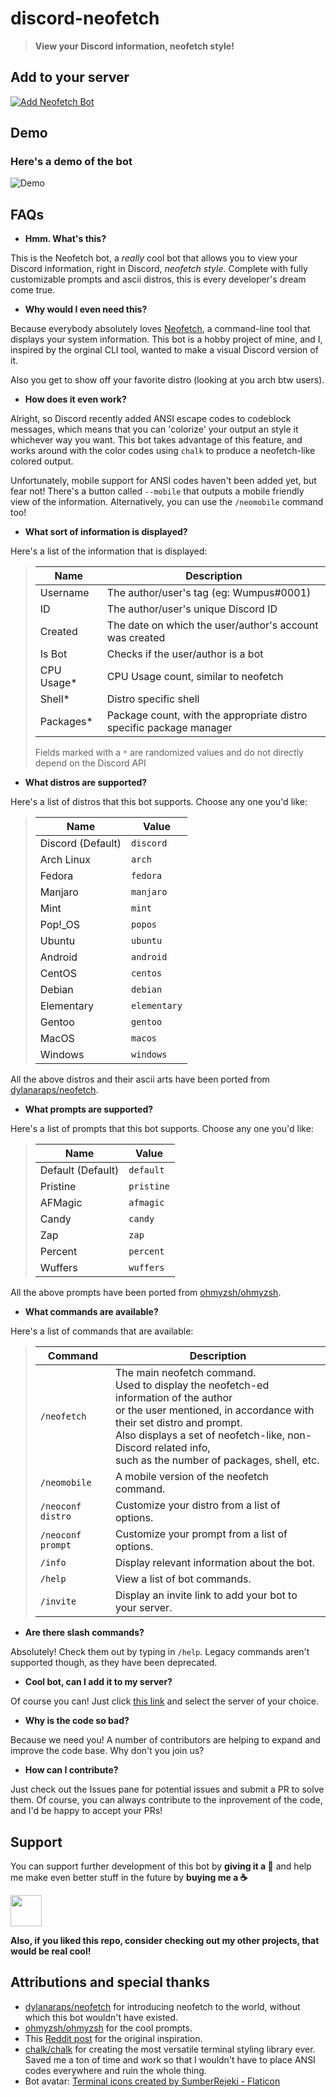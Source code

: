 # discord-neofetch

<!-- markdownlint-disable no-inline-html -->

> **View your Discord information, neofetch style!**

## Add to your server

[![Add Neofetch Bot](https://img.shields.io/badge/-Add%20Neofetch%20Bot-141B2E?style=for-the-badge&logo=discord)](https://discord.com/api/oauth2/authorize?client_id=938858179993952297&permissions=535260818496&scope=bot%20applications.commands)

## Demo

### Here's a demo of the bot

![Demo](neofetch_showcase.gif)

## FAQs

- **Hmm. What's this?**

This is the Neofetch bot, a _really_ cool bot that allows you to view your Discord information, right in Discord, _neofetch style_. Complete with fully customizable prompts and ascii distros, this is every developer's dream come true.

- **Why would I even need this?**

Because everybody absolutely loves [Neofetch](https://github.com/dylanaraps/neofetch), a command-line tool that displays your system information. This bot is a hobby project of mine, and I, inspired by the orginal CLI tool, wanted to make a visual Discord version of it.

Also you get to show off your favorite distro (looking at you arch btw users).

- **How does it even work?**

Alright, so Discord recently added ANSI escape codes to codeblock messages, which means that you can 'colorize' your output an style it whichever way you want. This bot takes advantage of this feature, and works around with the color codes using `chalk` to produce a neofetch-like colored output.

Unfortunately, mobile support for ANSI codes haven't been added yet, but fear not! There's a button called `--mobile` that outputs a mobile friendly view of the information. Alternatively, you can use the `/neomobile` command too!

- **What sort of information is displayed?**

Here's a list of the information that is displayed:

> | Name       | Description                                                         |
> | ---------- | ------------------------------------------------------------------- |
> | Username   | The author/user's tag (eg: Wumpus#0001)                             |
> | ID         | The author/user's unique Discord ID                                 |
> | Created    | The date on which the user/author's account was created             |
> | Is Bot     | Checks if the user/author is a bot                                  |
> | CPU Usage* | CPU Usage count, similar to neofetch                                |
> | Shell*     | Distro specific shell                                               |
> | Packages*  | Package count, with the appropriate distro specific package manager |
>
> Fields marked with a `*` are randomized values and do not directly depend on the Discord API

- **What distros are supported?**

Here's a list of distros that this bot supports. Choose any one you'd like:

> | Name              | Value        |
> | ----------------- | ------------ |
> | Discord (Default) | `discord`    |
> | Arch Linux        | `arch`       |
> | Fedora            | `fedora`     |
> | Manjaro           | `manjaro`    |
> | Mint              | `mint`       |
> | Pop!_OS           | `popos`      |
> | Ubuntu            | `ubuntu`     |
> | Android           | `android`    |
> | CentOS            | `centos`     |
> | Debian            | `debian`     |
> | Elementary        | `elementary` |
> | Gentoo            | `gentoo`     |
> | MacOS             | `macos`      |
> | Windows           | `windows`    |

All the above distros and their ascii arts have been ported from [dylanaraps/neofetch](https://github.com/dylanaraps/neofetch).

- **What prompts are supported?**

Here's a list of prompts that this bot supports. Choose any one you'd like:

> | Name              | Value      |
> | ----------------- | ---------- |
> | Default (Default) | `default`  |
> | Pristine          | `pristine` |
> | AFMagic           | `afmagic`  |
> | Candy             | `candy`    |
> | Zap               | `zap`      |
> | Percent           | `percent`  |
> | Wuffers           | `wuffers`  |

All the above prompts have been ported from [ohmyzsh/ohmyzsh](https://github.com/ohmyzsh/ohmyzsh).

- **What commands are available?**

Here's a list of commands that are available:

> | Command            | Description|
> | ------------------ | ---------- |
> | `/neofetch`        | The main neofetch command.<br>Used to display the neofetch-ed information of the author<br>or the user mentioned, in accordance with their set distro and prompt.<br>Also displays a set of neofetch-like, non-Discord related info,<br>such as the number of packages, shell, etc. |
> | `/neomobile`       | A mobile version of the neofetch command. |
> | `/neoconf distro`  | Customize your distro from a list of options. |
> | `/neoconf prompt`  | Customize your prompt from a list of options. |
> | `/info`            | Display relevant information about the bot. |
> | `/help`            | View a list of bot commands. |
> | `/invite`          | Display an invite link to add your bot to your server. |

- **Are there slash commands?**

Absolutely! Check them out by typing in `/help`. Legacy commands aren't supported though, as they have been deprecated.

- **Cool bot, can I add it to my server?**

Of course you can! Just click [this link](https://discord.com/api/oauth2/authorize?client_id=938858179993952297&permissions=535260818496&scope=bot%20applications.commands) and select the server of your choice.

- **Why is the code so bad?**

Because we need you! A number of contributors are helping to expand and improve the code base. Why don't you join us?

- **How can I contribute?**

Just check out the Issues pane for potential issues and submit a PR to solve them. Of course, you can always contribute to the inprovement of the code, and I'd be happy to accept your PRs!

## Support

You can support further development of this bot by **giving it a 🌟** and help me make even better stuff in the future by **buying me a ☕**

<a href="https://www.buymeacoffee.com/savioxavier">
<img src="https://cdn.buymeacoffee.com/buttons/v2/default-blue.png" height="50px">
</a>

<br>

**Also, if you liked this repo, consider checking out my other projects, that would be real cool!**

## Attributions and special thanks

- [dylanaraps/neofetch](https://github.com/dylanaraps/neofetch) for introducing neofetch to the world, without which this bot wouldn't have existed.
- [ohmyzsh/ohmyzsh](https://github.com/ohmyzsh/ohmyzsh) for the cool prompts.
- This [Reddit post](https://www.reddit.com/r/discordapp/comments/sa6vvx/i_was_able_to_make_a_fake_neofetch_with_the/) for the original inspiration.
- [chalk/chalk](https://github.com/chalk/chalk) for creating the most versatile terminal styling library ever. Saved me a ton of time and work so that I wouldn't have to place ANSI codes everywhere and ruin the whole thing.
- Bot avatar: [Terminal icons created by SumberRejeki - Flaticon](https://www.flaticon.com/free-icons/terminal)
